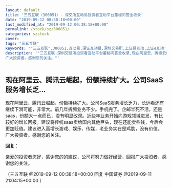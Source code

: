 ```yaml
---
layout: default
title: '三五互联（300051）- 深交所互动易投资者互动平台董秘问答全收录'
date: "2019-09-12 00:38:18+00:00"
last_modified_at: "2019-09-12 00:38:18+00:00"
permalink: /stock/sz/300051/
categories: szstock
cover: 
tags: "三五互联"
keywords: '"三五互联",300051,互动易,深证互动易,深圳交易所,上证易互动,上证e互动'
description: '"三五互联-深圳交易所投资者互动平台董秘问答全收录,现在阿里云、腾讯云崛起，份额持续扩大。公司SaaS服务增长乏力，长远看还有继续下滑可能，非常大。前几年折腾业务不少。手机完了。企邮半死不活，还是saas，份额大一点而已，没有明显改观。近些年业务开始向游戏领域进发，有比较好的增长回报。建议将传统saas卖给国内其他巨头，现在还能卖些钱，今后会更加贬值。建议进入高增长游戏、娱乐、传媒，老业务实在是鸡肋，没有价值。
广大投资者。感谢您的关注。"'
---
```


## 现在阿里云、腾讯云崛起，份额持续扩大。公司SaaS服务增长乏...

现在阿里云、腾讯云崛起，份额持续扩大。公司SaaS服务增长乏力，长远看还有继续下滑可能，非常大。前几年折腾业务不少。手机完了。企邮半死不活，还是saas，份额大一点而已，没有明显改观。近些年业务开始向游戏领域进发，有比较好的增长回报。建议将传统saas卖给国内其他巨头，现在还能卖些钱，今后会更加贬值。建议进入高增长游戏、娱乐、传媒，老业务实在是鸡肋，没有价值。
广大投资者。感谢您的关注。

**回复**：

亲爱的投资者您好，感谢您的的建议，公司将努力做好经营，回报广大投资者，感谢您的关注。 

（三五互联  @2019-09-12 00:38:18+00:00 回复 中国证券  @2019-09-11 21:04:15+00:00 ）

